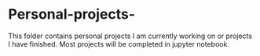 # Personal-projects-

This folder contains personal projects I am currently working on or projects I have finished. Most projects will be completed in jupyter notebook. 
